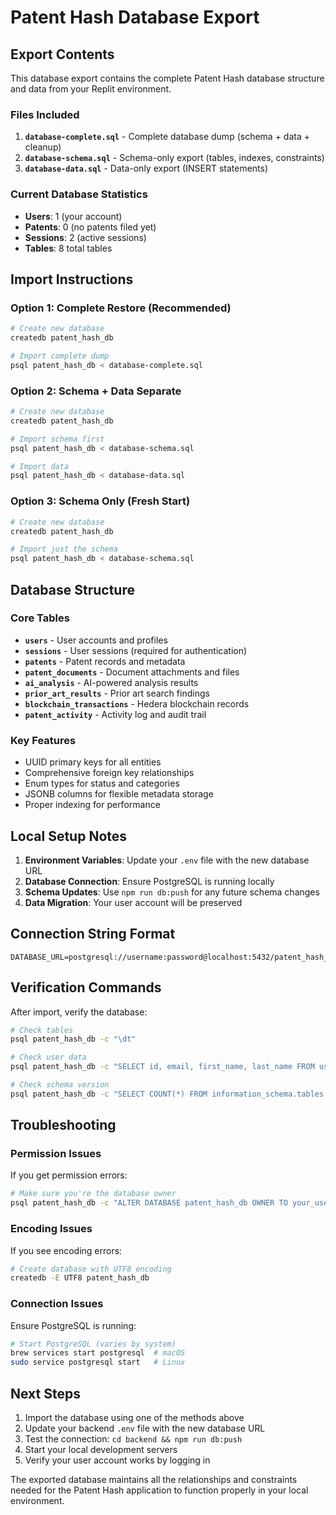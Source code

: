 # Patent Hash Database Export

## Export Contents

This database export contains the complete Patent Hash database structure and data from your Replit environment.

### Files Included

1. **`database-complete.sql`** - Complete database dump (schema + data + cleanup)
2. **`database-schema.sql`** - Schema-only export (tables, indexes, constraints)
3. **`database-data.sql`** - Data-only export (INSERT statements)

### Current Database Statistics
- **Users**: 1 (your account)
- **Patents**: 0 (no patents filed yet)
- **Sessions**: 2 (active sessions)
- **Tables**: 8 total tables

## Import Instructions

### Option 1: Complete Restore (Recommended)
```bash
# Create new database
createdb patent_hash_db

# Import complete dump
psql patent_hash_db < database-complete.sql
```

### Option 2: Schema + Data Separate
```bash
# Create new database
createdb patent_hash_db

# Import schema first
psql patent_hash_db < database-schema.sql

# Import data
psql patent_hash_db < database-data.sql
```

### Option 3: Schema Only (Fresh Start)
```bash
# Create new database
createdb patent_hash_db

# Import just the schema
psql patent_hash_db < database-schema.sql
```

## Database Structure

### Core Tables
- **`users`** - User accounts and profiles
- **`sessions`** - User sessions (required for authentication)
- **`patents`** - Patent records and metadata
- **`patent_documents`** - Document attachments and files
- **`ai_analysis`** - AI-powered analysis results
- **`prior_art_results`** - Prior art search findings
- **`blockchain_transactions`** - Hedera blockchain records
- **`patent_activity`** - Activity log and audit trail

### Key Features
- UUID primary keys for all entities
- Comprehensive foreign key relationships
- Enum types for status and categories
- JSONB columns for flexible metadata storage
- Proper indexing for performance

## Local Setup Notes

1. **Environment Variables**: Update your `.env` file with the new database URL
2. **Database Connection**: Ensure PostgreSQL is running locally
3. **Schema Updates**: Use `npm run db:push` for any future schema changes
4. **Data Migration**: Your user account will be preserved

## Connection String Format
```
DATABASE_URL=postgresql://username:password@localhost:5432/patent_hash_db
```

## Verification Commands

After import, verify the database:
```bash
# Check tables
psql patent_hash_db -c "\dt"

# Check user data
psql patent_hash_db -c "SELECT id, email, first_name, last_name FROM users;"

# Check schema version
psql patent_hash_db -c "SELECT COUNT(*) FROM information_schema.tables WHERE table_schema = 'public';"
```

## Troubleshooting

### Permission Issues
If you get permission errors:
```bash
# Make sure you're the database owner
psql patent_hash_db -c "ALTER DATABASE patent_hash_db OWNER TO your_username;"
```

### Encoding Issues
If you see encoding errors:
```bash
# Create database with UTF8 encoding
createdb -E UTF8 patent_hash_db
```

### Connection Issues
Ensure PostgreSQL is running:
```bash
# Start PostgreSQL (varies by system)
brew services start postgresql  # macOS
sudo service postgresql start   # Linux
```

## Next Steps

1. Import the database using one of the methods above
2. Update your backend `.env` file with the new database URL
3. Test the connection: `cd backend && npm run db:push`
4. Start your local development servers
5. Verify your user account works by logging in

The exported database maintains all the relationships and constraints needed for the Patent Hash application to function properly in your local environment.